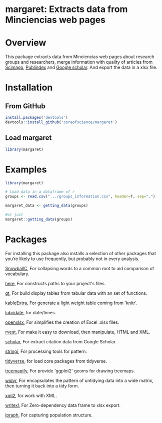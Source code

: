 # margaret: Extracts data from Minciencias web pages

# Overview
This package extracts data from Minciencias web pages about research groups and researchers, merge information with quality of articles from [Scimago](https://www.scimagojr.com/), [Publindex](https://scienti.minciencias.gov.co/publindex/#/revistasPublindex/clasificacion) and [Google scholar](https://scholar.google.es/).
And export the data in a xlsx file.

# Installation
## From GitHub

```r
install.packages('devtools')
devtools::install_github('coreofscience/margaret')
```
## Load margaret
```r
library(margaret)
```

# Examples
```r
library(margaret)

# Load data in a dataframe of r
groups <- read.csv(".../groups_information.csv", header=T, sep=",")

margaret_data <- getting_data(groups)

#or just
margaret::getting_data(groups)
```

# Packages
For installing this package also installs a selection of other packages that you’re likely to use frequently, but probably not in every analysis.

[SnowballC](https://cran.r-project.org/web/packages/SnowballC/index.html),  For collapsing words to a common root to aid comparison of vocabulary.

[here](https://cran.r-project.org/web/packages/here/index.html), For constructs paths to your project's files.

[gt](https://cran.r-project.org/web/packages/gt/index.html), For build display tables from tabular data with an set of functions. 

[kableExtra](https://cran.r-project.org/web/packages/kableExtra/index.html), For generate a light weight table coming from 'knitr'. 

[lubridate](https://cran.r-project.org/web/packages/lubridate/index.html), for date/times.

[openxlsx](https://cran.r-project.org/web/packages/openxlsx/index.html), For simplifies the creation of Excel .xlsx files.

[rvest](https://cran.r-project.org/web/packages/rvest/index.html), For make it easy to download, then manipulate, HTML and XML.

[scholar](https://cran.r-project.org/web/packages/scholar/index.html), For extract citation data from Google Scholar.

[stringi](https://cran.r-project.org/web/packages/stringi/index.html), For processing tools for pattern.

[tidyverse](https://tidyverse.tidyverse.org), for load core packages from tidyverse.

[treemapify](https://cran.r-project.org/web/packages/treemapify/index.html), For provide 'ggplot2' geoms for drawing treemaps.

[widyr](https://cran.r-project.org/web/packages/widyr/index.html), For encapsulates the pattern of untidying data into a wide matrix, then turning it back into a tidy form.

[xml2](https://cran.r-project.org/web/packages/xml2/index.html), for work with XML.

[writexl](https://cran.r-project.org/web/packages/writexl/index.html), For Zero-dependency data frame to xlsx export.

[ipraph](https://cran.r-project.org/web/packages/IPCAPS/index.html), For capturing population structure.

